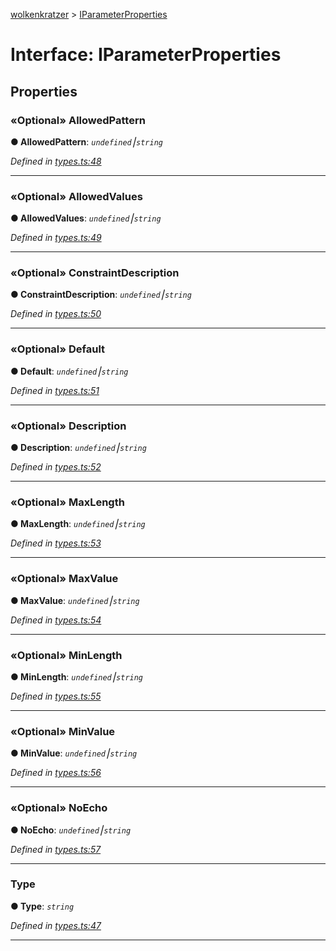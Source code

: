 [wolkenkratzer](../README.md) > [IParameterProperties](../interfaces/iparameterproperties.md)



# Interface: IParameterProperties


## Properties
<a id="allowedpattern"></a>

### «Optional» AllowedPattern

**●  AllowedPattern**:  *`undefined`⎮`string`* 

*Defined in [types.ts:48](https://github.com/arminhammer/wolkenkratzer/blob/fe45d31/src/types.ts#L48)*





___

<a id="allowedvalues"></a>

### «Optional» AllowedValues

**●  AllowedValues**:  *`undefined`⎮`string`* 

*Defined in [types.ts:49](https://github.com/arminhammer/wolkenkratzer/blob/fe45d31/src/types.ts#L49)*





___

<a id="constraintdescription"></a>

### «Optional» ConstraintDescription

**●  ConstraintDescription**:  *`undefined`⎮`string`* 

*Defined in [types.ts:50](https://github.com/arminhammer/wolkenkratzer/blob/fe45d31/src/types.ts#L50)*





___

<a id="default"></a>

### «Optional» Default

**●  Default**:  *`undefined`⎮`string`* 

*Defined in [types.ts:51](https://github.com/arminhammer/wolkenkratzer/blob/fe45d31/src/types.ts#L51)*





___

<a id="description"></a>

### «Optional» Description

**●  Description**:  *`undefined`⎮`string`* 

*Defined in [types.ts:52](https://github.com/arminhammer/wolkenkratzer/blob/fe45d31/src/types.ts#L52)*





___

<a id="maxlength"></a>

### «Optional» MaxLength

**●  MaxLength**:  *`undefined`⎮`string`* 

*Defined in [types.ts:53](https://github.com/arminhammer/wolkenkratzer/blob/fe45d31/src/types.ts#L53)*





___

<a id="maxvalue"></a>

### «Optional» MaxValue

**●  MaxValue**:  *`undefined`⎮`string`* 

*Defined in [types.ts:54](https://github.com/arminhammer/wolkenkratzer/blob/fe45d31/src/types.ts#L54)*





___

<a id="minlength"></a>

### «Optional» MinLength

**●  MinLength**:  *`undefined`⎮`string`* 

*Defined in [types.ts:55](https://github.com/arminhammer/wolkenkratzer/blob/fe45d31/src/types.ts#L55)*





___

<a id="minvalue"></a>

### «Optional» MinValue

**●  MinValue**:  *`undefined`⎮`string`* 

*Defined in [types.ts:56](https://github.com/arminhammer/wolkenkratzer/blob/fe45d31/src/types.ts#L56)*





___

<a id="noecho"></a>

### «Optional» NoEcho

**●  NoEcho**:  *`undefined`⎮`string`* 

*Defined in [types.ts:57](https://github.com/arminhammer/wolkenkratzer/blob/fe45d31/src/types.ts#L57)*





___

<a id="type"></a>

###  Type

**●  Type**:  *`string`* 

*Defined in [types.ts:47](https://github.com/arminhammer/wolkenkratzer/blob/fe45d31/src/types.ts#L47)*





___


